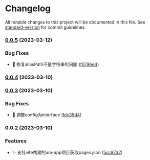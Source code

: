 # Changelog

All notable changes to this project will be documented in this file. See [standard-version](https://github.com/conventional-changelog/standard-version) for commit guidelines.

### [0.0.5](https://gitee.com/fant-mini/uni-read-pages-vite/compare/v0.0.4...v0.0.5) (2023-03-12)


### Bug Fixes

* 🐛 修复aliasPath不是字符串的问题 ([f0796e4](https://gitee.com/fant-mini/uni-read-pages-vite/commit/f0796e4bd21c9b662aa01fdfee50d7b5cc5621ea))

### [0.0.4](https://gitee.com/fant-mini/uni-read-pages-vite/compare/v0.0.3...v0.0.4) (2023-03-10)

### [0.0.3](https://gitee.com/fant-mini/uni-read-pages-vite/compare/v0.0.2...v0.0.3) (2023-03-10)


### Bug Fixes

* 🐛 调整config为interface ([fdc35d4](https://gitee.com/fant-mini/uni-read-pages-vite/commit/fdc35d410dda4a3d4ff0a0daba3bcd33e8d549c4))

### 0.0.2 (2023-03-10)


### Features

* ✨ 支持vite构建的uni-app项目获取pages.json ([5cc87d2](https://gitee.com/fant-mini/uni-read-pages-vite/commit/5cc87d23268864147f2fdb5c07093b784abc2b6c))
